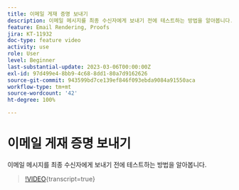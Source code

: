 ```yaml
---
title: 이메일 게재 증명 보내기
description: 이메일 메시지를 최종 수신자에게 보내기 전에 테스트하는 방법을 알아봅니다.
feature: Email Rendering, Proofs
jira: KT-11932
doc-type: feature video
activity: use
role: User
level: Beginner
last-substantial-update: 2023-03-06T00:00:00Z
exl-id: 97d499e4-8bb9-4c68-8dd1-80a7d9162626
source-git-commit: 943599bd7ce139ef846f093ebda9084a91550aca
workflow-type: tm+mt
source-wordcount: '42'
ht-degree: 100%

---
```


# 이메일 게재 증명 보내기

이메일 메시지를 최종 수신자에게 보내기 전에 테스트하는 방법을 알아봅니다.

>[!VIDEO](https://video.tv.adobe.com/v/3446222/?learn=on&captions=kor){transcript=true}
